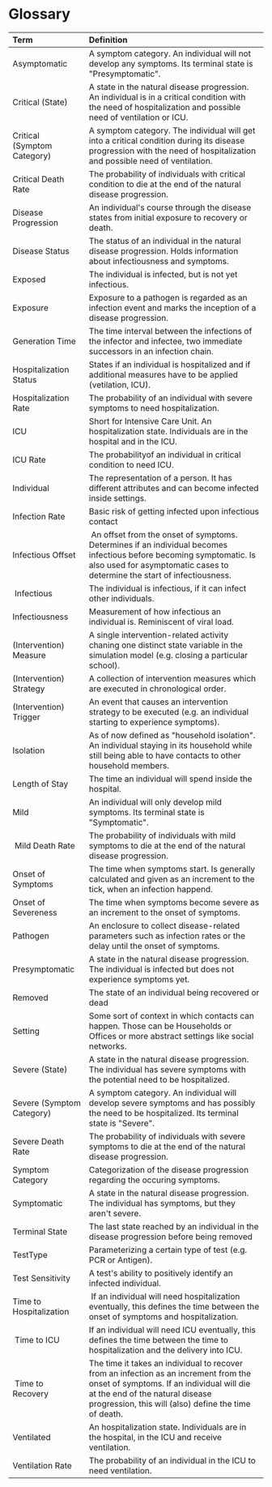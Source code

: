 # Glossary

| Term | Definition |
| :--- | :--------- |
| Asymptomatic | A symptom category. An individual will not develop any symptoms. Its terminal state is "Presymptomatic". |
| Critical (State) | A state in the natural disease progression. An individual is in a critical condition with the need of hospitalization and possible need of ventilation or ICU.  |
| Critical (Symptom Category) | A symptom category. The individual will get into a critical condition during its disease progression with the need of hospitalization and possible need of ventilation. |
| Critical Death Rate | The probability of individuals with critical condition to die at the end of the natural disease progression. |
| Disease Progression | An individual's course through the disease states from initial exposure to recovery or death.|
| Disease Status | The status of an individual in the natural disease progression. Holds information about infectiousness and symptoms.|
| Exposed | The individual is infected, but is not yet infectious. |
| Exposure | Exposure to a pathogen is regarded as an infection event and marks the inception of a disease progression. |
| Generation Time | The time interval between the infections of the infector and infectee, two immediate successors in an infection chain. |
| Hospitalization Status | States if an individual is hospitalized and if additional measures have to be applied (vetilation, ICU). |
| Hospitalization Rate | The probability of an individual with severe symptoms to need hospitalization. |
| ICU | Short for Intensive Care Unit. An hospitalization state. Individuals are in the hospital and in the ICU. |
| ICU Rate | The probabilityof an individual in critical condition to need ICU. |
| Individual | The representation of a person. It has different attributes and can become infected inside settings. |
| Infection Rate | Basic risk of getting infected upon infectious contact |
| Infectious Offset | An offset from the onset of symptoms. Determines if an individual becomes infectious before becoming symptomatic. Is also used for asymptomatic cases to determine the start of infectiousness. |
| Infectious | The individual is infectious, if it can infect other individuals. | 
| Infectiousness | Measurement of how infectious an individual is. Reminiscent of viral load. |
| (Intervention) Measure | A single intervention-related activity chaning one distinct state variable in the simulation model (e.g. closing a particular school). |
| (Intervention) Strategy | A collection of intervention measures which are executed in chronological order. |
| (Intervention) Trigger | An event that causes an intervention strategy to be executed (e.g. an individual starting to experience symptoms). |
| Isolation | As of now defined as "household isolation". An individual staying in its household while still being able to have contacts to other household members. |
| Length of Stay | The time an individual will spend inside the hospital. |
| Mild | An individual will only develop mild symptoms. Its terminal state is "Symptomatic". |
| Mild Death Rate | The probability of individuals with mild symptoms to die at the end of the natural disease progression. |
| Onset of Symptoms | The time when symptoms start. Is generally calculated and given as an increment to the tick, when an infection happend. |
| Onset of Severeness | The time when symptoms become severe as an increment to the onset of symptoms. |
| Pathogen | An enclosure to collect disease-related parameters such as infection rates or the delay until the onset of symptoms. |
| Presymptomatic | A state in the natural disease progression. The individual is infected but does not experience symptoms yet. |
| Removed | The state of an individual being recovered or dead |
| Setting | Some sort of context in which contacts can happen. Those can be Households or Offices or more abstract settings like social networks. |
| Severe (State) | A state in the natural disease progression. The individual has severe symptoms with the potential need to be hospitalized. |
| Severe (Symptom Category) | A symptom category. An individual will develop severe symptoms and has possibly the need to be hospitalized. Its terminal state is "Severe". |
| Severe Death Rate | The probability of individuals with severe symptoms to die at the end of the natural disease progression. |
| Symptom Category | Categorization of the disease progression regarding the occuring symptoms. |
| Symptomatic | A state in the natural disease progression. The individual has symptoms, but they aren't severe. |
| Terminal State | The last state reached by an individual in the disease progression before being removed |
| TestType | Parameterizing a certain type of test (e.g. PCR or Antigen). |
| Test Sensitivity | A test's ability to positively identify an infected individual. |
| Time to Hospitalization | If an individual will need hospitalization eventually, this defines the time between the onset of symptoms and hospitalization. |
| Time to ICU | If an individual will need ICU eventually, this defines the time between the time to hospitalization and the delivery into ICU. |
| Time to Recovery | The time it takes an individual to recover from an infection as an increment from the onset of symptoms. If an individual will die at the end of the natural disease progression, this will (also) define the time of death. |
| Ventilated | An hospitalization state. Individuals are in the hospital, in the ICU and receive ventilation. |
| Ventilation Rate | The probability of an individual in the ICU to need ventilation. |